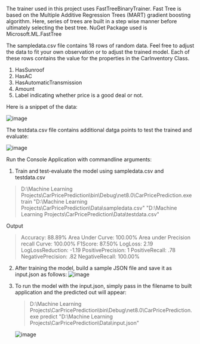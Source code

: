 The trainer used in this project uses FastTreeBinaryTrainer.
Fast Tree is based on the Multiple Additive Regression Trees (MART) gradient boosting algorithm. Here, series of trees are built in a step wise manner before ultimately selecting the best tree.
NuGet Package used is Microsoft.ML.FastTree

The sampledata.csv file contains 18 rows of random data. Feel free to adjust the data to fit your own observation or to adjust the trained model. 
Each of these rows contains the value for the properties in the CarInventory Class.
1. HasSunroof
2. HasAC
3. HasAutomaticTransmission
4. Amount
5. Label indicating whether price is a good deal or not.





Here is a snippet of the data:



![image](https://github.com/user-attachments/assets/e7e9247e-3d5f-429b-9532-fc0ad7f37efe)


The testdata.csv file contains additional datga points to test the trained and evaluate:



![image](https://github.com/user-attachments/assets/d2c72a18-e030-494d-8f78-0c36ce9c4cc4)

Run the Console Application with commandline arguments:
1. Train and test-evaluate the model using sampledata.csv and testdata.csv 
> D:\Machine Learning Projects\CarPricePrediction\bin\Debug\net8.0\CarPricePrediction.exe train
>"D:\Machine Learning Projects\CarPricePrediction\Data\sampledata.csv"
>"D:\Machine Learning Projects\CarPricePrediction\Data\testdata.csv"

Output
>Accuracy: 88.89%
>Area Under Curve: 100.00%
>Area under Precision recall Curve: 100.00%
>F1Score: 87.50%
>LogLoss: 2.19
>LogLossReduction: -1.19
>PositivePrecision: 1
>PositiveRecall: .78
>NegativePrecision: .82
>NegativeRecall: 100.00%


2. After training the model, build a sample JSON file and save it as input.json as follows:
   ![image](https://github.com/user-attachments/assets/6096cc67-6e57-445e-8281-2158e9066baf)


3. To run the model with the input.json, simply pass in the filename to built application and the predicted out will appear:
   > D:\Machine Learning Projects\CarPricePrediction\bin\Debug\net8.0\CarPricePrediction.exe predict
   >"D:\Machine Learning Projects\CarPricePrediction\Data\input.json"

   ![image](https://github.com/user-attachments/assets/afb38ce0-9cc8-43b7-894b-7b760f8f1f1c)







